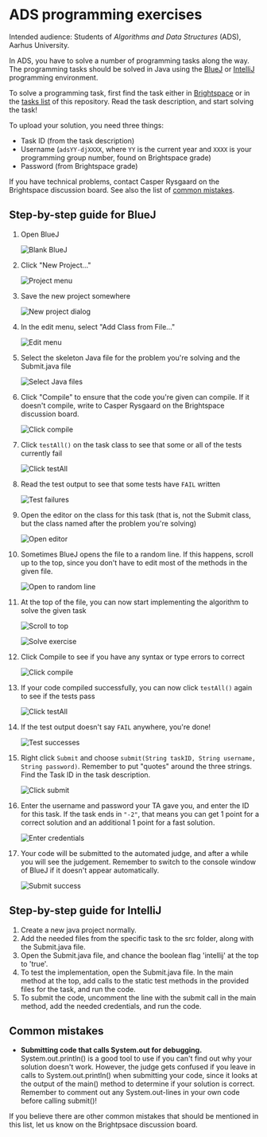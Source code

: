 ADS programming exercises
==========================

Intended audience: Students of *Algorithms and Data Structures* (ADS), Aarhus University.

In ADS, you have to solve a number of programming tasks along the way.
The programming tasks should be solved in Java using the [BlueJ](https://www.bluej.org/) or [IntelliJ](https://www.jetbrains.com/idea/) programming environment.

To solve a programming task, first find the task either in
[Brightspace](https://brightspace.au.dk/d2l/le/lessons/27874/topics/322069)
or in the [tasks list](tasks/README.md) of this repository.
Read the task description, and start solving the task!

To upload your solution, you need three things:

  * Task ID (from the task description)
  * Username (`adsYY-djXXXX`, where `YY` is the current year and `XXXX` is your programming group number, found on Brightspace grade)
  * Password (from Brightspace grade)

If you have technical problems, contact Casper Rysgaard on the Brightspace discussion board.
See also the list of [common mistakes](#common-mistakes).

Step-by-step guide for BlueJ
------------------

1. Open BlueJ

   ![Blank BlueJ](screenshots/001-blank-bluej.png)

1. Click "New Project..."

   ![Project menu](screenshots/002-project-menu.png)

1. Save the new project somewhere

   ![New project dialog](screenshots/003-new-project-dialog.png)

1. In the edit menu, select "Add Class from File..."

   ![Edit menu](screenshots/004-edit-menu.png)

1. Select the skeleton Java file for the problem you're solving and the Submit.java file

   ![Select Java files](screenshots/005-select-java-files.png)

1. Click "Compile" to ensure that the code you're given can compile. If it doesn't compile, write to Casper Rysgaard on the Brightspace discussion board.

   ![Click compile](screenshots/006-click-compile.png)

1. Click `testAll()` on the task class to see that some or all of the tests currently fail

   ![Click testAll](screenshots/007-click-testall.png)

1. Read the test output to see that some tests have `FAIL` written

   ![Test failures](screenshots/008-test-failures.png)

1. Open the editor on the class for this task (that is, not the Submit class, but the class named after the problem you're solving)

   ![Open editor](screenshots/009-open-editor.png)

1. Sometimes BlueJ opens the file to a random line. If this happens, scroll up to the top, since you don't have to edit most of the methods in the given file.

   ![Open to random line](screenshots/010-open-to-random-line.png)

1. At the top of the file, you can now start implementing the algorithm to solve the given task

   ![Scroll to top](screenshots/011-scroll-to-top.png)

   ![Solve exercise](screenshots/012-solve-exercise.png)

1. Click Compile to see if you have any syntax or type errors to correct

   ![Click compile](screenshots/013-click-compile.png)

1. If your code compiled successfully, you can now click `testAll()` again to see if the tests pass

   ![Click testAll](screenshots/014-click-testall.png)

1. If the test output doesn't say `FAIL` anywhere, you're done!

   ![Test successes](screenshots/015-test-successes.png)

1. Right click `Submit` and choose `submit(String taskID, String username, String password)`.
   Remember to put "quotes" around the three strings.
   Find the Task ID in the task description.

   ![Click submit](screenshots/016-click-submit.png)

1. Enter the username and password your TA gave you, and enter the ID for this
   task. If the task ends in `"-2"`, that means you can get 1 point for a
   correct solution and an additional 1 point for a fast solution.

   ![Enter credentials](screenshots/017-enter-credentials.png)

1. Your code will be submitted to the automated judge, and after a while you will see the judgement.
   Remember to switch to the console window of BlueJ if it doesn't appear automatically.

   ![Submit success](screenshots/018-submit-success.png)

Step-by-step guide for IntelliJ
------------------
1. Create a new java project normally.
1. Add the needed files from the specific task to the src folder, along with the Submit.java file.
1. Open the Submit.java file, and chance the boolean flag 'intellij' at the top to 'true'.
1. To test the implementation, open the Submit.java file. In the main method at the top, add calls
   to the static test methods in the provided files for the task, and run the code.
1. To submit the code, uncomment the line with the submit call in the main method, add the needed credentials, and run the code.


Common mistakes
---------------

* **Submitting code that calls System.out for debugging.**
  System.out.println() is a good tool to use if you can't find out why your solution doesn't work.
  However, the judge gets confused if you leave in calls to System.out.println()
  when submitting your code, since it looks at the output of the main() method
  to determine if your solution is correct.
  Remember to comment out any System.out-lines in your own code before calling submit()!

If you believe there are other common mistakes that should be mentioned in this list,
let us know on the Brightpsace discussion board.
